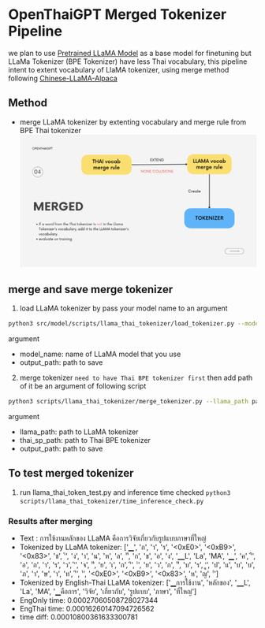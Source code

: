# OpenThaiGPT Merged Tokenizer Pipeline

we plan to use [Pretrained LLaMA Model](https://ai.meta.com/blog/large-language-model-llama-meta-ai/) as a base model for finetuning but LLaMa Tokenizer (BPE Tokenizer) have less Thai vocabulary, this pipeline intent to extent vocabulary of LlaMA tokenizer, using merge method following [Chinese-LLaMA-Alpaca](https://github.com/ymcui/Chinese-LLaMA-Alpaca/blob/main/README_EN.md)

## Method

- merge LLaMA tokenizer by extenting vocabulary and merge rule from BPE Thai tokenizer
  ![method](merge_method.png)

## merge and save merge tokenizer

1. load LLaMA tokenizer by pass your model name to an argument

```bash
python3 src/model/scripts/llama_thai_tokenizer/load_tokenizer.py --model_name meta-llama/Llama-2-7b --output_path path/to/save
```

argument

- model_name: name of LLaMA model that you use
- output_path: path to save

2. merge tokenizer `need to have Thai BPE tokenizer first` then add path of it be an argument of following script

```bash
python3 scripts/llama_thai_tokenizer/merge_tokenizer.py --llama_path path/to/model --thai_sp_path path/to/thai_model --output_path path/to/save
```

argument

- llama_path: path to LLaMA tokenizer
- thai_sp_path: path to Thai BPE tokenizer
- output_path: path to save

## To test merged tokenizer

1.  run llama_thai_token_test.py and inference time checked
    `python3 scripts/llama_thai_tokenizer/time_inference_check.py`

### Results after merging

- Text : การใช้งานหลักของ LLaMA คือการวิจัยเกี่ยวกับรูปแบบภาษาที่ใหญ่
- Tokenized by LLaMA tokenizer: ['▁', 'ก', 'า', 'ร', '<0xE0>', '<0xB9>', '<0x83>', 'ช', '้', 'ง', 'า', 'น', 'ห', 'ล', 'ั', 'ก', 'ข', 'อ', 'ง', '▁L', 'La', 'MA', '▁', 'ค', 'ื', 'อ', 'ก', 'า', 'ร', 'ว', 'ิ', 'จ', 'ั', 'ย', 'เ', 'ก', 'ี', '่', 'ย', 'ว', 'ก', 'ั', 'บ', 'ร', 'ู', 'ป', 'แ', 'บ', 'บ', 'ภ', 'า', 'ษ', 'า', 'ท', 'ี', '่', '<0xE0>', '<0xB9>', '<0x83>', 'ห', 'ญ', '่']
- Tokenized by English-Thai LLaMA tokenizer: ['▁การใช้งาน', 'หลักของ', '▁L', 'La', 'MA', '▁คือการ', 'วิจัย', 'เกี่ยวกับ', 'รูปแบบ', 'ภาษา', 'ที่ใหญ่']
- EngOnly time: 0.00027060508728027344
- EngThai time: 0.00016260147094726562
- time diff: 0.00010800361633300781
